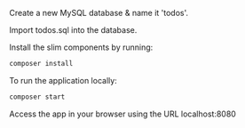 Create a new MySQL database & name it 'todos'.

Import todos.sql into the database.

Install the slim components by running:

```bash
composer install
```

To run the application locally:
```bash
composer start
```

Access the app in your browser using the URL localhost:8080